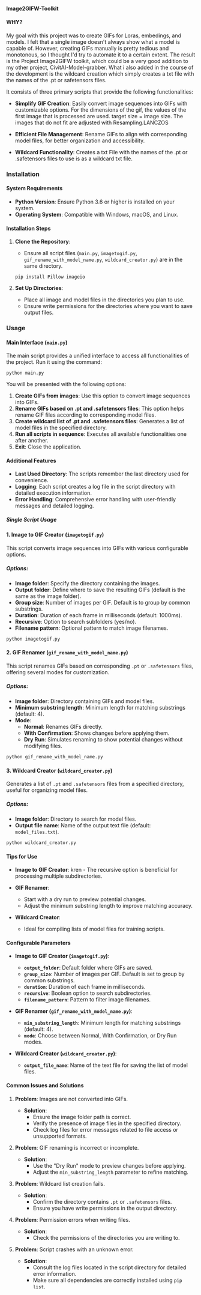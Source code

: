 #### Image2GIFW-Toolkit

#### WHY? 
My goal with this project was to create GIFs for Loras, embedings, and models. I felt that a single image doesn't always show what a model is capable of. However, creating GIFs manually is pretty tedious and monotonous, so I thought I'd try to automate it to a certain extent. The result is the Project Image2GIFW toolkit, which could be a very good addition to my other project, CivitAI-Model-grabber. 
What i also added in the course of the development is the wildcard creation which simply creates a txt file with the names of the .pt or safetensors files. 


It consists of three primary scripts that provide the following functionalities:

- **Simplify GIF Creation**: Easily convert image sequences into GIFs with customizable options.
    For the dimensions of the gif, the values of the first image that is processed are used. target size = image size. 
    The images that do not fit are adjusted with Resampling.LANCZOS
  
- **Efficient File Management**: Rename GIFs to align with corresponding model files, for better organization and accessibility.
    

- **Wildcard Functionality**: Creates a txt File with the names of the .pt or .safetensors files to use is as a wildcard txt file.

### Installation

#### System Requirements

- **Python Version**: Ensure Python 3.6 or higher is installed on your system.
- **Operating System**: Compatible with Windows, macOS, and Linux.

#### Installation Steps

1. **Clone the Repository**:
    - Ensure all script files (`main.py`, `imagetogif.py`, `gif_rename_with_model_name.py`, `wildcard_creator.py`) are in the same directory.
     ```
     pip install Pillow imageio
     ```

3. **Set Up Directories**:
   - Place all image and model files in the directories you plan to use.
   - Ensure write permissions for the directories where you want to save output files.

### Usage

#### Main Interface (`main.py`)

The main script provides a unified interface to access all functionalities of the project. Run it using the command:

```
python main.py
```

You will be presented with the following options:

1. **Create GIFs from images**: Use this option to convert image sequences into GIFs.
2. **Rename GIFs based on .pt and .safetensors files**: This option helps rename GIF files according to corresponding model files.
3. **Create wildcard list of .pt and .safetensors files**: Generates a list of model files in the specified directory.
4. **Run all scripts in sequence**: Executes all available functionalities one after another.
5. **Exit**: Close the application.

#### Additional Features

- **Last Used Directory**: The scripts remember the last directory used for convenience.
- **Logging**: Each script creates a log file in the script directory with detailed execution information.
- **Error Handling**: Comprehensive error handling with user-friendly messages and detailed logging.

##### Single Script Usage 

#### 1. Image to GIF Creator (`imagetogif.py`)

This script converts image sequences into GIFs with various configurable options.

##### Options:
- **Image folder**: Specify the directory containing the images.
- **Output folder**: Define where to save the resulting GIFs (default is the same as the image folder).
- **Group size**: Number of images per GIF. Default is to group by common substrings.
- **Duration**: Duration of each frame in milliseconds (default: 1000ms).
- **Recursive**: Option to search subfolders (yes/no).
- **Filename pattern**: Optional pattern to match image filenames.


```bash
python imagetogif.py
```

#### 2. GIF Renamer (`gif_rename_with_model_name.py`)

This script renames GIFs based on corresponding `.pt` or `.safetensors` files, offering several modes for customization.

##### Options:
- **Image folder**: Directory containing GIFs and model files.
- **Minimum substring length**: Minimum length for matching substrings (default: 4).
- **Mode**:
  - **Normal**: Renames GIFs directly.
  - **With Confirmation**: Shows changes before applying them.
  - **Dry Run**: Simulates renaming to show potential changes without modifying files.


```bash
python gif_rename_with_model_name.py
```

#### 3. Wildcard Creator (`wildcard_creator.py`)

Generates a list of `.pt` and `.safetensors` files from a specified directory, useful for organizing model files.

##### Options:
- **Image folder**: Directory to search for model files.
- **Output file name**: Name of the output text file (default: `model_files.txt`).

```bash
python wildcard_creator.py
```

#### Tips for Use

- **Image to GIF Creator**:
 kren  - The recursive option is beneficial for processing multiple subdirectories.

- **GIF Renamer**:
  - Start with a dry run to preview potential changes.
  - Adjust the minimum substring length to improve matching accuracy.

- **Wildcard Creator**:
  - Ideal for compiling lists of model files for training scripts.

#### Configurable Parameters

- **Image to GIF Creator (`imagetogif.py`)**:
  - **`output_folder`**: Default folder where GIFs are saved.
  - **`group_size`**: Number of images per GIF. Default is set to group by common substrings.
  - **`duration`**: Duration of each frame in milliseconds.
  - **`recursive`**: Boolean option to search subdirectories.
  - **`filename_pattern`**: Pattern to filter image filenames.

- **GIF Renamer (`gif_rename_with_model_name.py`)**:
  - **`min_substring_length`**: Minimum length for matching substrings (default: 4).
  - **`mode`**: Choose between Normal, With Confirmation, or Dry Run modes.

- **Wildcard Creator (`wildcard_creator.py`)**:
  - **`output_file_name`**: Name of the text file for saving the list of model files.


#### Common Issues and Solutions

1. **Problem**: Images are not converted into GIFs.
   - **Solution**: 
     - Ensure the image folder path is correct.
     - Verify the presence of image files in the specified directory.
     - Check log files for error messages related to file access or unsupported formats.

2. **Problem**: GIF renaming is incorrect or incomplete.
   - **Solution**: 
     - Use the "Dry Run" mode to preview changes before applying.
     - Adjust the `min_substring_length` parameter to refine matching.

3. **Problem**: Wildcard list creation fails.
   - **Solution**: 
     - Confirm the directory contains `.pt` or `.safetensors` files.
     - Ensure you have write permissions in the output directory.

4. **Problem**: Permission errors when writing files.
   - **Solution**: 
     - Check the permissions of the directories you are writing to.

5. **Problem**: Script crashes with an unknown error.
   - **Solution**: 
     - Consult the log files located in the script directory for detailed error information.
     - Make sure all dependencies are correctly installed using `pip list`.
